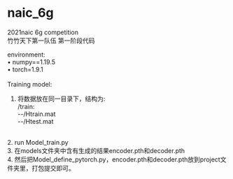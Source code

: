 # naic_6g <br>
2021naic 6g competition<br>
竹竹天下第一队伍 第一阶段代码


environment:<br>
•	numpy==1.19.5<br>
•	torch=1.9.1<br>
<br>
Training model:<br>
1. 将数据放在同一目录下，结构为:<br>
/train:<br>
--/Htrain.mat<br>
--/Htest.mat<br>
<br>
2.	run Model_train.py<br>
3.	在models文件夹中含有生成的结果encoder.pth和decoder.pth<br>
4.	然后把Model_define_pytorch.py，encoder.pth和decoder.pth放到project文件夹里，打包提交即可。

